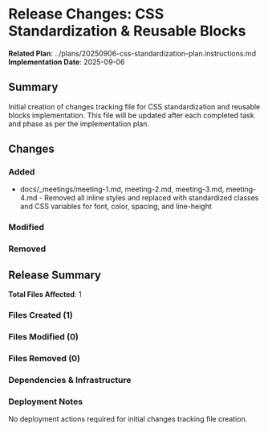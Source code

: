 <!-- markdownlint-disable-file -->
# Release Changes: CSS Standardization & Reusable Blocks

**Related Plan**: ../plans/20250906-css-standardization-plan.instructions.md
**Implementation Date**: 2025-09-06

## Summary

Initial creation of changes tracking file for CSS standardization and reusable blocks implementation. This file will be updated after each completed task and phase as per the implementation plan.

## Changes

### Added

 - docs/_meetings/meeting-1.md, meeting-2.md, meeting-3.md, meeting-4.md - Removed all inline styles and replaced with standardized classes and CSS variables for font, color, spacing, and line-height

### Modified


### Removed


## Release Summary

**Total Files Affected**: 1

### Files Created (1)


### Files Modified (0)


### Files Removed (0)


### Dependencies & Infrastructure


### Deployment Notes

No deployment actions required for initial changes tracking file creation.
